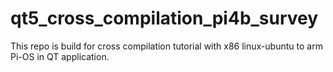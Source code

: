 # qt5_cross_compilation_pi4b_survey
This repo is build for cross compilation tutorial with x86 linux-ubuntu to arm Pi-OS in QT application.
